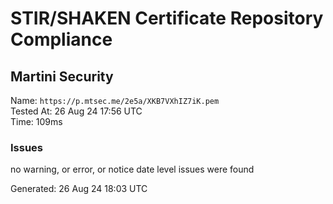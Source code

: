 # STIR/SHAKEN Certificate Repository Compliance

## Martini Security

Name: `https://p.mtsec.me/2e5a/XKB7VXhIZ7iK.pem`\
Tested At: 26 Aug 24 17:56 UTC\
Time: 109ms

### Issues

no warning, or error, or notice date level issues were found

Generated: 26 Aug 24 18:03 UTC